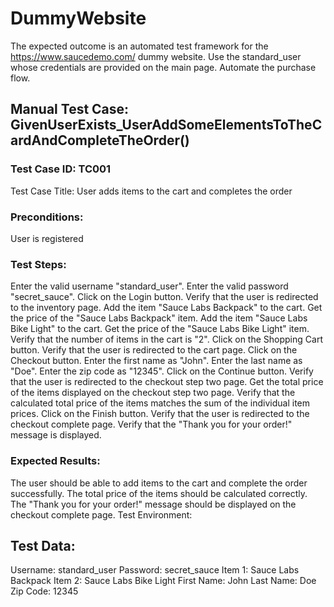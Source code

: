 # DummyWebsite
The expected outcome is an automated test framework for the https://www.saucedemo.com/ dummy website. Use the standard_user whose credentials are provided on the main page. Automate the purchase flow.

## Manual Test Case: GivenUserExists_UserAddSomeElementsToTheCardAndCompleteTheOrder()

### Test Case ID: TC001
Test Case Title: User adds items to the cart and completes the order
### Preconditions:
User is registered
### Test Steps:
Enter the valid username "standard_user".
Enter the valid password "secret_sauce".
Click on the Login button.
Verify that the user is redirected to the inventory page.
Add the item "Sauce Labs Backpack" to the cart.
Get the price of the "Sauce Labs Backpack" item.
Add the item "Sauce Labs Bike Light" to the cart.
Get the price of the "Sauce Labs Bike Light" item.
Verify that the number of items in the cart is "2".
Click on the Shopping Cart button.
Verify that the user is redirected to the cart page.
Click on the Checkout button.
Enter the first name as "John".
Enter the last name as "Doe".
Enter the zip code as "12345".
Click on the Continue button.
Verify that the user is redirected to the checkout step two page.
Get the total price of the items displayed on the checkout step two page.
Verify that the calculated total price of the items matches the sum of the individual item prices.
Click on the Finish button.
Verify that the user is redirected to the checkout complete page.
Verify that the "Thank you for your order!" message is displayed.

### Expected Results:
The user should be able to add items to the cart and complete the order successfully.
The total price of the items should be calculated correctly.
The "Thank you for your order!" message should be displayed on the checkout complete page.
Test Environment:

## Test Data:
Username: standard_user
Password: secret_sauce
Item 1: Sauce Labs Backpack
Item 2: Sauce Labs Bike Light
First Name: John
Last Name: Doe
Zip Code: 12345

